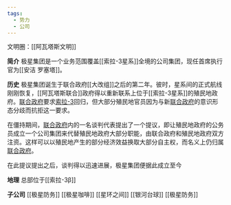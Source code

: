 ```yaml
---
tags:
  - 势力
  - 公司
---
```

文明圈：[[阿瓦塔斯文明]]

**简介**
极星集团是一个业务范围覆盖[[索拉-3星系]]全境的公司集团，现任首席执行官为[[安洁 罗塞塔]]。

**历史**
极星集团诞生于联合政府[[大改组]]之后的第二年。彼时，星系间的正式航线刚刚恢复，[[阿瓦塔斯联合]]政府得以重新联系上位于[[索拉-3星系]]的殖民地政府。[联合政府](阿瓦塔斯联合.md)要求[索拉-3](索拉-3星系.md)回归，但大部分殖民地官员因为与新[联合政府](阿瓦塔斯联合.md)的意识形态分歧而抗拒这一要求。

在僵持期间，[联合政府](阿瓦塔斯联合.md)内的一名谈判代表提出了一个提议，即让殖民地政府的公务员成立一个公司集团来代替殖民地政府大部分职能，由联合政府和殖民地政府双方注资。这样可以以殖民地产生的部分经济效益换取大部分自主权，而名义上仍归属[联合政府](阿瓦塔斯联合.md)。

在此提议提出之后，谈判得以迅速进展，极星集团便据此成立至今

**地理**
总部位于[[索拉-3β]]


**子公司**
[[极星防务]]
[[极星咖啡]]
[[星环之间]]
[[银河台球]]
[[极星防务]]